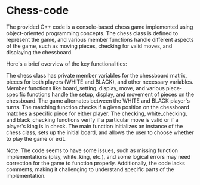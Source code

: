 # Chess-code
The provided C++ code is a console-based chess game implemented using object-oriented programming concepts. The chess class is defined to represent the game, and various member functions handle different aspects of the game, such as moving pieces, checking for valid moves, and displaying the chessboard.

Here's a brief overview of the key functionalities:

The chess class has private member variables for the chessboard matrix, pieces for both players (WHITE and BLACK), and other necessary variables.
Member functions like board_setting, display, move, and various piece-specific functions handle the setup, display, and movement of pieces on the chessboard.
The game alternates between the WHITE and BLACK player's turns.
The matching function checks if a given position on the chessboard matches a specific piece for either player.
The checking, white_checking, and black_checking functions verify if a particular move is valid or if a player's king is in check.
The main function initializes an instance of the chess class, sets up the initial board, and allows the user to choose whether to play the game or exit.

Note: The code seems to have some issues, such as missing function implementations (play, white_king, etc.), and some logical errors may need correction for the game to function properly. Additionally, the code lacks comments, making it challenging to understand specific parts of the implementation.
